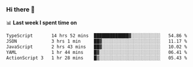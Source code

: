 ### Hi there 👋

<!--
**DBvc/DBvc** is a ✨ _special_ ✨ repository because its `README.md` (this file) appears on your GitHub profile.

Here are some ideas to get you started:

- 🔭 I’m currently working on ...
- 🌱 I’m currently learning ...
- 👯 I’m looking to collaborate on ...
- 🤔 I’m looking for help with ...
- 💬 Ask me about ...
- 📫 How to reach me: ...
- 😄 Pronouns: ...
- ⚡ Fun fact: ...
-->

📊 **Last week I spent time on**
<!--START_SECTION:waka-->

```txt
TypeScript       14 hrs 52 mins  █████████████▓░░░░░░░░░░░   54.86 %
JSON             3 hrs 1 min     ██▓░░░░░░░░░░░░░░░░░░░░░░   11.17 %
JavaScript       2 hrs 43 mins   ██▓░░░░░░░░░░░░░░░░░░░░░░   10.02 %
YAML             1 hr 44 mins    █▓░░░░░░░░░░░░░░░░░░░░░░░   06.41 %
ActionScript 3   1 hr 28 mins    █▒░░░░░░░░░░░░░░░░░░░░░░░   05.43 %
```

<!--END_SECTION:waka-->
